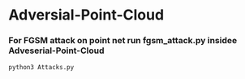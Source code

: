 # Adversial-Point-Cloud
### For FGSM attack on point net run fgsm_attack.py insidee Adveserial-Point-Cloud
``` python3 Attacks.py ```

